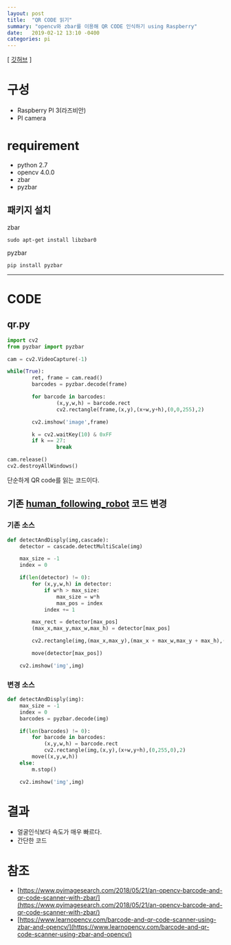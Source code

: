 ```yaml
---
layout: post
title:  "QR CODE 읽기"
summary: "opencv와 zbar를 이용해 QR CODE 인식하기 using Raspberry"
date:   2019-02-12 13:10 -0400
categories: pi
---
```


[ [깃허브](https://github.com/jjeamin/Raspi_QRread) ]

# 구성
- Raspberry PI 3(라즈비안)
- PI camera

# requirement
- python 2.7
- opencv 4.0.0
- zbar
- pyzbar

## 패키지 설치
zbar

```
sudo apt-get install libzbar0
```

pyzbar

```
pip install pyzbar
```

---
# CODE

## qr.py

```python
import cv2
from pyzbar import pyzbar

cam = cv2.VideoCapture(-1)

while(True):
        ret, frame = cam.read()
        barcodes = pyzbar.decode(frame)

        for barcode in barcodes:
                (x,y,w,h) = barcode.rect
                cv2.rectangle(frame,(x,y),(x+w,y+h),(0,0,255),2)

        cv2.imshow('image',frame)

        k = cv2.waitKey(10) & 0xFF
        if k == 27:
                break

cam.release()
cv2.destroyAllWindows()

```

단순하게 QR code를 읽는 코드이다.

## 기존 [human_following_robot](https://jjeamin.github.io/pi/2019/02/07/human_following_robot/) 코드 변경

### 기존 소스

``` python
def detectAndDisply(img,cascade):
    detector = cascade.detectMultiScale(img)

    max_size = -1
    index = 0

    if(len(detector) != 0):
        for (x,y,w,h) in detector:
            if w*h > max_size:
                max_size = w*h
                max_pos = index
            index += 1

        max_rect = detector[max_pos]
        (max_x,max_y,max_w,max_h) = detector[max_pos]

        cv2.rectangle(img,(max_x,max_y),(max_x + max_w,max_y + max_h),(0,255,0),2)

        move(detector[max_pos])

    cv2.imshow('img',img)

```

### 변경 소스

``` python
def detectAndDisply(img):
    max_size = -1
    index = 0
    barcodes = pyzbar.decode(img)

    if(len(barcodes) != 0):
        for barcode in barcodes:
            (x,y,w,h) = barcode.rect
            cv2.rectangle(img,(x,y),(x+w,y+h),(0,255,0),2)
        move((x,y,w,h))
    else:
        m.stop()

    cv2.imshow('img',img)

```

# 결과
- 얼굴인식보다 속도가 매우 빠르다.
- 간단한 코드

# 참조
- [https://www.pyimagesearch.com/2018/05/21/an-opencv-barcode-and-qr-code-scanner-with-zbar/](https://www.pyimagesearch.com/2018/05/21/an-opencv-barcode-and-qr-code-scanner-with-zbar/)
- [https://www.learnopencv.com/barcode-and-qr-code-scanner-using-zbar-and-opencv/](https://www.learnopencv.com/barcode-and-qr-code-scanner-using-zbar-and-opencv/)
